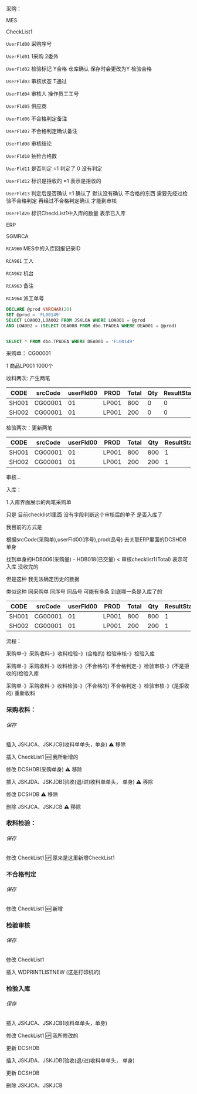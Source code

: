 采购：

MES

CheckList1

`UserFld00`		采购序号

`UserFld01`		1采购  2委外

`UserFld02`		检验标记  Y合格	仓库确认 保存时会更改为Y      检验合格

`UserFld03`		审核状态  T通过

`UserFld04`		审核人      操作员工工号

`UserFld05`		供应商

`UserFld06`		不合格判定备注

`UserFld07`		不合格判定确认备注

`UserFld08`		审核结论

`UserFld10`		抽检合格数

`UserFld11`		是否判定		=1 判定了    0 没有判定

`UserFld12`		标识是拒收的	=1 表示是拒收的  

`UserFld13`		判定后是否确认	=1 确认了  默认没有确认   不合格的东西 需要先经过检验不合格判定  再经过不合格判定确认  才能到审核

`UserFld20`		标识CheckList1中入库的数量    表示已入库





ERP

SGMRCA

`RCA960`			MES中的入库回报记录ID

`RCA961`			工人

`RCA962`			机台

`RCA963`			备注

`RCA964`			派工单号



```sql
DECLARE @prod VARCHAR(20)
SET @prod = 'FL00149'
SELECT LOA003,LOA002 FROM JSKLOA WHERE LOA001 = @prod
AND LOA002 = (SELECT DEA008 FROM dbo.TPADEA WHERE DEA001 = @prod)


SELECT * FROM dbo.TPADEA WHERE DEA001 = 'FL00149'
```



采购单： CG00001

1   商品LP001    1000个

收料两次: 产生两笔

| CODE  | srcCode | userFld00 | PROD  | Total | Qty  | ResultState |
| ----- | ------- | --------- | ----- | ----- | ---- | ----------- |
| SH001 | CG00001 | 01        | LP001 | 800   | 0    | 0           |
| SH002 | CG00001 | 01        | LP001 | 200   | 0    | 0           |



检验两次：更新两笔

| CODE  | srcCode | userFld00 | PROD  | Total | Qty  | ResultState |
| ----- | ------- | --------- | ----- | ----- | ---- | ----------- |
| SH001 | CG00001 | 01        | LP001 | 800   | 800  | 1           |
| SH002 | CG00001 | 01        | LP001 | 200   | 200  | 1           |

审核…

入库：

1.入库界面展示的两笔采购单



只是 目前checklist1里面  没有字段判断这个审核后的单子 是否入库了

我目前的方式是 

根据srcCode(采购单),userFld00(序号),prod(品号) 去关联ERP里面的DCSHDB 单身

找到单身的HDB006(采购量) -  HDB018(已交量)  <  审核checklist1(Total)     表示可入库 没收完的





但是这种  我无法确定历史的数据 

类似这种 同采购单 同序号 同品号  可能有多条   到底哪一条是入库了的

| CODE  | srcCode | userFld00 | PROD  | Total | Qty  | ResultState |
| ----- | ------- | --------- | ----- | ----- | ---- | ----------- |
| SH001 | CG00001 | 01        | LP001 | 800   | 800  | 1           |
| SH002 | CG00001 | 01        | LP001 | 200   | 200  | 1           |



流程： 

采购单–》采购收料–》收料检验–》(合格的) 检验审核-》检验入库

采购单-》采购收料-》收料检验-》(不合格的) 不合格判定-》检验审核-》(不是拒收的)检验入库

采购单-》采购收料-》收料检验-》(不合格的) 不合格判定-》检验审核-》(是拒收的) 重新收料





### 采购收料：

###### 保存

插入 JSKJCA、JSKJCB(收料单单头，单身)		:warning: 移除

插入 CheckList1							 :new: 我所新增的

修改 DCSHDB(采购单身)					   :warning: 移除

插入 JSKJDA、JSKJDB(验收(退/进)收料单单头， 单身)	:warning: 移除

修改 DCSHDB									   :warning: 移除

删除 JSKJCA、JSKJCB								:warning: 移除



### 收料检验：

###### 保存

修改 CheckList1							:up: 原来是这里新增CheckList1



### 不合格判定		

###### 保存

修改 CheckList1							:new: 新增



### 检验审核

###### 保存

修改 CheckList1

插入 WDPRINTLISTNEW		(这是打印机的)

### 检验入库

###### 保存

插入 JSKJCA、JSKJCB(收料单单头，单身)

修改 CheckList1							:up: 我所修改的

更新 DCSHDB

插入 JSKJDA、JSKJDB(验收(退/进)收料单单头， 单身)	

更新 DCSHDB

删除 JSKJCA、JSKJCB		